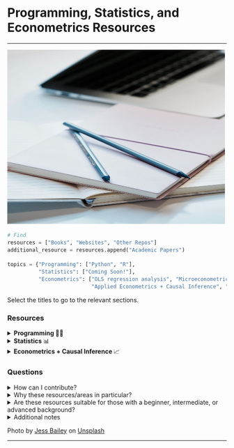 # Programming, Statistics, and Econometrics Resources

--- 
<img src="Images/img.jpg" width="500" height="400" /> 

```python
# Find
resources = ["Books", "Websites", "Other Repos"]
additional_resource = resources.append("Academic Papers")

topics = {"Programming": ["Python", "R"],
          "Statistics": ["Coming Soon!"],
          "Econometrics": ["OLS regression analysis", "Microeconometrics & Statistical Models", "Time Series"
                           "Applied Econometrics + Causal Inference", "Computational Methods in Econometrics"],}  
```

Select the titles to go to the relevant sections.

### Resources 
<details close>
<summary> <b> Programming </b> 🧑‍💻 </summary>
<br> 

<a name="contents_prog"></a> 
## Contents

📌 **Python**
- [Fundamentals](#fundamentals_py)
- [Data analytics & Data Science](#data_py)
- [Machine Learning](#machine_py)
- [Algorithms & Data Structures](#algo_py)
- [Apps + Others](#apps_py)
 
📌 **R**
- [Fundamentals](#fundamentals_r)
- [Data analytics & Data Science](#data_r)
- [Machine Learning](#machine_r)
- [Algorithms & Data Structures](#algo_r)
- [Apps + Others](#apps_r)

(currently Python and R primarily)

<a name="fundamentals_py"></a>  
## 🎯 Fundamentals  
> Python fundamentals: books, websites and other github repos

‣ Books 📚 
| Name | Description | Link 🔗 | Learn/Practice |
| --- | ----------- | --- | --- |
|  | |  | | 
| Paragraph | Text | Link | Practice |

‣ Websites 💻
| Name | Description | Link 🔗 | Learn/Practice |
| --- | ----------- | --- | --- |
| Header | Title | Link | Learn | 
| Python Cheatsheet | For quick reference, covering various topics (loops, functions, OOP and more). Based on 'Automate the Boring Stuff with Python' book and other sources. | [Link](https://www.pythoncheatsheet.org/) | Learn |

‣ Github repos
| Name | Description | Link 🔗 | Learn/Practice |
| --- | ----------- | ---- | --- |
| Full Speed Python | For self-learners with topics and exercises | [Link](https://github.com/joaoventura/full-speed-python) | Learn + Practice (exercises from the Superior School of Technology of Setúbal) |  
| Paragraph | Text | Link | Practice |

[Back to contents](#contents_prog)

<a name="data_py"></a>  
## 🎯 Data analytics & Data Science 
> Python data analytics and data science resources: books, websites and other github repos

‣ Books 📚 
| Name | Description | Link 🔗 | Learn/Practice |
| --- | ----------- | --- | --- |
| Header | Title | Link | Learn | 
| Paragraph | Text | Link | Practice |

‣ Websites 💻
| Name | Description | Link 🔗 | Learn/Practice |
| --- | ----------- | --- | --- |
| Header | Title | Link | Learn | 
| PandasAI | Combining data analysis with AI and making the process conversational! | [Link](https://docs.pandas-ai.com/en/latest/) | Practice |

‣ Github repos
| Name | Description | Link 🔗 | Learn/Practice |
| --- | ----------- | --- | --- |
| Header | Title | Link | Learn | 
| Awesome Public Datasets | A list of public datasets in various domains (ranging from climate to cancer)| [Link](https://github.com/awesomedata/awesome-public-datasets#economics) | Practice | 

[Back to contents](#contents_prog)

<a name="machine_py"></a>  
## 🎯 Machine Learning 
> Machine Learning in Python: books, websites and other github repos

‣ Books 📚 
| Name | Description | Link 🔗 | Learn/Practice |
| --- | ----------- | --- | --- |
|  | |  | | 
| Paragraph | Text | Link | Practice |

‣ Websites 💻
| Name | Description | Link 🔗 | Learn/Practice |
| --- | ----------- | --- | --- |
| Header | Title | Link | Learn | 

‣ Github repos
| Name | Description | Link 🔗 | Learn/Practice |
| --- | ----------- | ---- | --- |
| Paragraph | Text | Link | Practice |

[Back to contents](#contents_prog) 

<a name="algo_py"></a> 
## 🎯 Algorithms & Data Structures 
> Python algorithms and data structures: books, websites and other github repos

‣ Books 📚
| Name | Description | Link 🔗 | Learn/Practice |
| --- | ----------- | --- | --- |
| Header | Title | Link | Learn | 
| Paragraph | Text | Link | Practice |

‣ Websites 💻
| Name | Description | Link 🔗 | Learn/Practice |
| --- | ----------- | --- | --- |
| Header | Title | Link | Learn | 
| Paragraph | Text | Link | Practice |

‣ Github repos
| Name | Description | Link 🔗 | Learn/Practice |
| --- | ----------- | --- | --- |
| The Algorithms | Search up any algorithm to find out more | [Link](https://github.com/TheAlgorithms/Python) | Learn |
| Advanced Data Structures with Python | Algorithms and data structures uses and examples, especially useful for competitive programming | [Link](https://github.com/bhavinjawade/Advanced-Data-Structures-with-Python) | Learn |

[Back to contents](#contents_prog)

<a name="apps_py"></a> 
## 🎯 Apps + Others
> Python apps + other areas: books, websites and other github repos

‣ Books 📚
| Name | Description | Link 🔗 | Learn/Practice |
| --- | ----------- | --- | --- |
| Header | Title | Link | Learn | 
| Paragraph | Text | Link | Practice |

‣ Websites 💻
| Name | Description | Link 🔗 | Learn/Practice |
| --- | ----------- | --- | --- |
| Header | Title | Link | Learn | 
| ReactPy | Text | [Link](https://reactpy.dev/docs/index.html) | Practice |

‣ Github repos
| Name | Description | Link 🔗 | Learn/Practice |
| --- | ----------- | --- | --- |
| Header | Title | Link | Learn |
| PyWebIO | Building web applications without the need for HTML and JS | [Link](https://github.com/pywebio/PyWebIO) | Practice |

[Back to contents](#contents_prog)

</details> 

<details close>
<summary> <b> Statistics </b> 📊 </summary>
<br> 

Coming soon! 

</details> 

<details close>
<summary> <b> Econometrics + Causal Inference </b> 📈 </summary>
<br> 

<a name="contents_econ"></a> 
## Contents

📌 **OLS regression analysis**
- [Fundamentals](#fundamentals_py)
- [OLS Violations](#data_py)
- [Programming Applications](#program_ols)

📌 **Microeconometrics & Statistical Models**
- [Fundamentals](#fundamentals_py)
- [Some Discrete Choice Models](#discrete)
- [Maximum Likelihood Estimation](#mle)
- [Logistic Regressions](#logistic)
- [Generalised Moment of Methods](#gmm)
- [Programming Applications](#program_micro)

📌 **Time Series**
- [Fundamentals: General](#fundamentals_py)
- [AR Models](#ar)
- [MA Models](#ma)
- [ARMA + ARIMA Models](#arma)
- [VAR Models](#var)
- [VECM Models](#vecm)
- [Others](#others_time)
- [Programming Applications](#program_time)

📌 **Applied Econometrics + Causal Inference**
- [Fundamentals of Causal Inference](#fundamentals_applied)
- [Difference in Differences](#diff_in_diff)
- [Regression Discontinuity Designs](#reg_design)
- [Instrumental Variables](#instru_var)
- [Fixed Effects](#fixed)
- [Causal Machine Learning + Programming Applications](#program_applied)

📌 **Computational Methods in Econometrics**
- [Fundamentals](#fundamentals_comp_econ)

Coming soon!  

</details> 

### Questions

<details close>
<summary> How can I contribute? </summary>
<br>
- Any contributions are welcome, as this repo is certainly not exhaustive. 
<br> 
- If you would like to, please get in touch on Linkedin or email [in my profile homepage (readme or site)].
<br>
- Don't forget to share this with anyone who might find it useful as well!
</details>

<details close>
<summary> Why these resources/areas in particular? </summary>
<br>
- The topics interest me and will help me keep track of my progress and learning (and hope this does the same for you as well!) They are also suited for those interested in careers or topics at the intersection of econometrics, statistics and programming.
 <br>
- Resources in the econometrics and statistics sections provide guidance on statistical models, causal inference, time series analysis, and more, making them especially useful for those interested in data science and machine learning. Each of the statistics and econometrics areas also has resources on applications to programming as well.
 <br>
- Having everything in one place makes it much easier to find resources without having to search through the vast amount of information in various locations (that's probably not organised well too!) You're more likely to delve into an area if you're provided with sufficient details and can find adequate information and resources to get started.
</details>

<details close>
<summary> Are these resources suitable for those with a beginner, intermediate, or advanced background? </summary>
<br>
- The resources are intended to suit individuals with varying backgrounds.    
 <br>
- You can get an idea of the levels by reading the descriptions and selecting the relevant links.
</details> 

<details close>
<summary> Additional notes </summary>
<br>
- Some resources have a github repository and a website. For these, I have included them in one of the sections only. 
<br> 
- All of the resources listed here are intended to be entirely free to use, thereby omitting some popular resources. Please refer to the contribute section if you would like to add anything that's missing.
</details> 

Photo by <a href="https://unsplash.com/@jessbaileydesigns?utm_content=creditCopyText&utm_medium=referral&utm_source=unsplash">Jess Bailey</a> on <a href="https://unsplash.com/photos/close-up-photography-of-two-pencils-on-closed-pink-covered-book-on-desk-near-macbook-air-in-a-well-lit-room-K47Tk9IEQPQ?utm_content=creditCopyText&utm_medium=referral&utm_source=unsplash">Unsplash</a> 

---  
